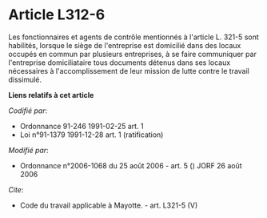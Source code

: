 # Article L312-6

Les fonctionnaires et agents de contrôle mentionnés à l'article L. 321-5 sont habilités, lorsque le siège de l'entreprise est
domicilié dans des locaux occupés en commun par plusieurs entreprises, à se faire communiquer par l'entreprise domiciliataire
tous documents détenus dans ses locaux nécessaires à l'accomplissement de leur mission de lutte contre le travail dissimulé.

**Liens relatifs à cet article**

_Codifié par_:

  - Ordonnance 91-246 1991-02-25 art. 1
  - Loi n°91-1379 1991-12-28 art. 1 (ratification)

_Modifié par_:

  - Ordonnance n°2006-1068 du 25 août 2006 - art. 5 () JORF 26 août 2006

_Cite_:

  - Code du travail applicable à Mayotte. - art. L321-5 (V)
